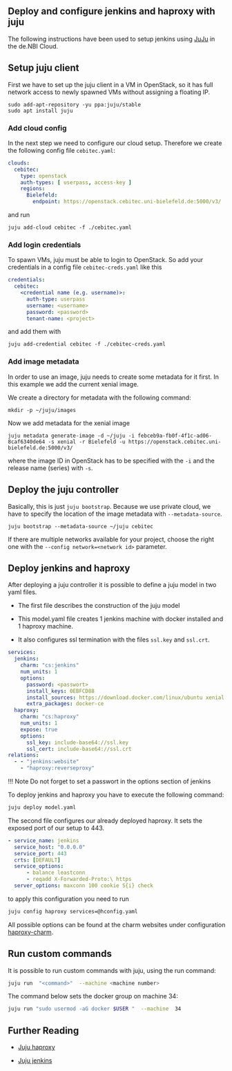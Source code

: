 ## Deploy and configure jenkins and haproxy with juju

The following instructions have been used to setup jenkins using [JuJu](https://jujucharms.com) in the de.NBI Cloud.

## Setup juju client 

First we have to set up the juju client in a VM in OpenStack, so it has full network access to
newly spawned VMs without assigning a floating IP.

```
sudo add-apt-repository -yu ppa:juju/stable
sudo apt install juju
```

### Add cloud config

In the next step we need to configure our cloud setup. Therefore we create the
following config file `cebitec.yaml`:

```yaml
clouds:
  cebitec:
    type: openstack
    auth-types: [ userpass, access-key ]
    regions:
      Bielefeld:
        endpoint: https://openstack.cebitec.uni-bielefeld.de:5000/v3/

```
and run

```
juju add-cloud cebitec -f ./cebitec.yaml

```

### Add login credentials

To spawn VMs, juju must be able to login to OpenStack.
So add your credentials in a config file `cebitec-creds.yaml` like this

```yaml
credentials:
  cebitec:
    <credential name (e.g. username)>:
      auth-type: userpass
      username: <username>
      password: <password>
      tenant-name: <project>

```

and add them with

```
juju add-credential cebitec -f ./cebitec-creds.yaml

```

### Add image metadata

In order to use an image, juju needs to create some metadata for it first.
In this example we add the current xenial image.

We create a directory for metadata with the following command:

```
mkdir -p ~/juju/images
```

Now we add metadata for the xenial image

```
juju metadata generate-image -d ~/juju -i febceb9a-fb0f-4f1c-ad06-8caf6340de64 -s xenial -r Bielefeld -u https://openstack.cebitec.uni-bielefeld.de:5000/v3/

```

where the image ID in OpenStack has to be specified with the `-i` and the release name (series) with `-s`.

## Deploy the juju controller

Basically, this is just `juju bootstrap`. Because we use private cloud, we have
to specify the location of the image metadata with `--metadata-source`.

```
juju bootstrap --metadata-source ~/juju cebitec

```

If there are multiple networks available for your project, choose the right one
with the `--config network=<network id>` parameter.

## Deploy jenkins and haproxy

After deploying a juju controller it is possible to define a juju model in two yaml files.

- The first file describes the construction of the juju model 

- This model.yaml file creates 1 jenkins machine with docker installed and 1 haproxy machine.

- It also configures ssl termination with the files `ssl.key` and `ssl.crt`. 

```yaml
services:
  jenkins:
    charm: "cs:jenkins"
    num_units: 1
    options:
      password: <passwort>
      install_keys: 0EBFCD88
      install_sources: https://download.docker.com/linux/ubuntu xenial stable 
      extra_packages: docker-ce
  haproxy:
    charm: "cs:haproxy"
    num_units: 1
    expose: true
    options:
      ssl_key: include-base64://ssl.key
      ssl_cert: include-base64://ssl.crt
relations:
  - - "jenkins:website"
    - "haproxy:reverseproxy"
``` 

!!! Note
    Do not forget to set a passwort in the options section of jenkins
    
To deploy jenkins and haproxy you have to execute the following command:

```BASH
juju deploy model.yaml
```


The second file configures our already deployed haproxy. It sets the exposed port of our setup to 443.

```yaml
- service_name: jenkins
  service_host: "0.0.0.0"
  service_port: 443
  crts: [DEFAULT]
  service_options:
      - balance leastconn
      - reqadd X-Forwarded-Proto:\ https
  server_options: maxconn 100 cookie S{i} check
``` 
to apply this configuration you need to run 

```BASH
juju config haproxy services=@hconfig.yaml
```

All possible options can be found at the charm websites under configuration [haproxy-charm](https://jujucharms.com/haproxy/).

## Run custom commands

It is possible to run custom commands with juju, using the run command:

```BASH
juju run  "<command>"  --machine <machine number>
```

The command below sets the docker group on machine 34:

```BASH
juju run "sudo usermod -aG docker $USER "  --machine  34
```

## Further Reading

* [Juju haproxy](https://jujucharms.com/haproxy/)

* [Juju jenkins](https://jujucharms.com/jenkins/)
